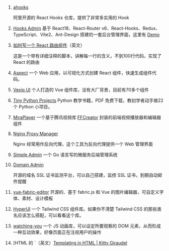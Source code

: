 1. [ahooks](https://ahooks.js.org/zh-CN/)

   阿里开源的 React Hooks 仓库，提供了非常多实用的 Hook

2. [Hooks Admin](https://github.com/HalseySpicy/Hooks-Admin)
   基于 React18、React-Router v6、React-Hooks、Redux、TypeScript、Vite2、Ant-Design 搭建的一套后台管理界面，这里有 [Demo](http://hooks.spicyboy.cn/)

3. [如何写一个 React 路由组件](https://github.com/ashok-khanna/react-snippets/blob/main/Router.js)（英文）

   这是一个带有详细注释的脚本，讲解每一行的含义，不到100行代码，实现了 React 的路由

4. [Aspect](https://dev.aspect.app/)
   一个 Web 应用，以可视化方式创建 React 组件，快速生成组件代码。

5. [Vexip UI](https://www.vexipui.com/zh-CN)
   个人打造的 Vue 组件库，没有大厂背景，目前有70多个组件

6. [Tiny Python Projects](http://tinypythonprojects.com/Tiny_Python_Projects.pdf)
   Python 教学书籍，PDF 免费下载，教初学者动手做22个 Python 小项目。

7. [MiraPlayer](https://github.com/miravideo/FFCreator)
   一个基于腾讯视频库 [FFCreator](https://github.com/tnfe/FFCreator/blob/master/README.zh-CN.md) 封装的前端视频播放器和编辑器组件

8. [Nginx Proxy Manager](https://nginxproxymanager.com/)

   Nginx 经常用作反向代理，这个工具为反向代理提供一个 Web 管理界面

9. [Simple Admin](https://github.com/suyuan32/simple-admin-core)
   一个 Go 语言写的微服务后端管理系统

10. [Domain Admin](https://github.com/mouday/domain-admin)

    开源的域名 SSL 证书监测平台，可以自己搭建，监控 SSL 证书，到期自动邮件提醒

11. [vue-fabric-editor](https://github.com/nihaojob/vue-fabric-editor)
    开源的、基于 fabric.js 和 Vue 的图片编辑器，可自定义字体、素材、设计模板

12. [HyperUI](https://www.hyperui.dev/)
    一个 Tailwind CSS 组件库。如果你不清楚 Tailwind CSS 的那些类名应该怎么搭配，可以看看这个库。

13. [watching-you](https://github.com/jj811208/watching-you)
    一个 JS 动画库，可以设定所要观察的 DOM 元素，从而形成一种互动效果，好像页面正在注视用户的操作

14. [HTML 的 `（英文）[Templating in HTML | Kitty Giraudel](https://kittygiraudel.com/2022/09/30/templating-in-html/)


